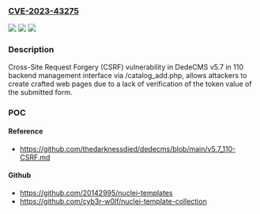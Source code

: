 ### [CVE-2023-43275](https://cve.mitre.org/cgi-bin/cvename.cgi?name=CVE-2023-43275)
![](https://img.shields.io/static/v1?label=Product&message=n%2Fa&color=blue)
![](https://img.shields.io/static/v1?label=Version&message=n%2Fa&color=blue)
![](https://img.shields.io/static/v1?label=Vulnerability&message=n%2Fa&color=brighgreen)

### Description

Cross-Site Request Forgery (CSRF) vulnerability in DedeCMS v5.7 in 110 backend management interface via /catalog_add.php, allows attackers to create crafted web pages due to a lack of verification of the token value of the submitted form.

### POC

#### Reference
- https://github.com/thedarknessdied/dedecms/blob/main/v5.7_110-CSRF.md

#### Github
- https://github.com/20142995/nuclei-templates
- https://github.com/cyb3r-w0lf/nuclei-template-collection

